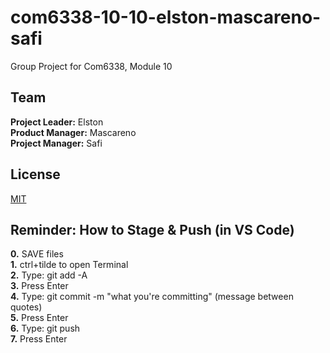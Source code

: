 # com6338-10-10-elston-mascareno-safi
Group Project for Com6338, Module 10

## Team
**Project Leader:** Elston  
**Product Manager:** Mascareno  
**Project Manager:** Safi  

## License
[MIT](License)

## Reminder: How to Stage & Push (in VS Code)
**0.** SAVE files  
**1.** ctrl+tilde to open Terminal  
**2.** Type: git add -A  
**3.** Press Enter  
**4.** Type: git commit -m "what you're committing" (message between quotes)  
**5.** Press Enter  
**6.** Type: git push  
**7.** Press Enter  